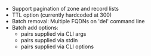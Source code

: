 
* Support pagination of zone and record lists
* TTL option (currently hardcoded at 300)
* Batch removal:  Multiple FQDNs on 'del' command line
* Batch add options:
	* pairs supplied via CLI args
	* pairs supplied via stdin
	* pairs supplied via CLI options



